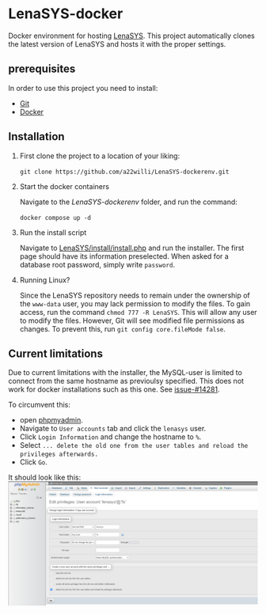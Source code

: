 # LenaSYS-docker
Docker environment for hosting [LenaSYS](https://github.com/HGustavs/LenaSYS). This project automatically clones the latest version of LenaSYS and hosts it with the proper settings. 

## prerequisites

In order to use this project you need to install:
 - [Git](https://github.com/git-guides/install-git)
 - [Docker](https://docs.docker.com/get-docker/)

## Installation

1. First clone the project to a location of your liking:

    ``` git clone https://github.com/a22willi/LenaSYS-dockerenv.git ```

2. Start the docker containers 

    Navigate to the *LenaSYS-dockerenv* folder, and run the command:

    ``` docker compose up -d ```

3. Run the install script

    Navigate to [LenaSYS/install/install.php](http://localhost/LenaSYS/install/install.php) and run the installer. The first page should have its information preselected. When asked for a database root password, simply write `password`.

4. Running Linux?

    Since the LenaSYS repository needs to remain under the ownership of the `www-data` user, you may lack permission to modify the files. To gain access, run the command `chmod 777 -R LenaSYS`. This will allow any user to modify the files. However, Git will see modified file permissions as changes. To prevent this, run `git config core.fileMode false`.

## Current limitations

Due to current limitations with the installer, the MySQL-user is limited to connect from the same hostname as previoulsy specified. This does not work for docker installations such as this one. See [issue-#14281](https://github.com/HGustavs/LenaSYS/issues/14281).

To circumvent this:

- open [phpmyadmin](http://localhost:8080). 
- Navigate to `User accounts` tab and click the `lenasys` user.
- Click `Login Information` and change the hostname to `%`.
- Select `... delete the old one from the user tables and reload the privileges afterwards.`
- Click `Go`.

It should look like this:
![phpmyadmin screenshot](docs/change_hostname.png)